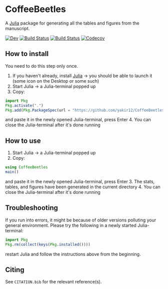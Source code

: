 # CoffeeBeetles
A [Julia](https://julialang.org/) package for generating all the tables and figures from the manuscript.

[![Dev](https://img.shields.io/badge/docs-dev-blue.svg)](https://yakir12.github.io/CoffeeBeetles.jl/dev)
[![Build Status](https://travis-ci.com/yakir12/CoffeeBeetles.jl.svg?branch=master)](https://travis-ci.com/yakir12/CoffeeBeetles.jl)
[![Build Status](https://ci.appveyor.com/api/projects/status/github/yakir12/CoffeeBeetles.jl?svg=true)](https://ci.appveyor.com/project/yakir12/CoffeeBeetles-jl)
[![Codecov](https://codecov.io/gh/yakir12/CoffeeBeetles.jl/branch/master/graph/badge.svg)](https://codecov.io/gh/yakir12/CoffeeBeetles.jl)

## How to install
You need to do this step only once.
1. If you haven't already, install [Julia](https://julialang.org/downloads/) -> you should be able to launch it (some icon on the Desktop or some such)
2. Start Julia -> a Julia-terminal popped up
3. Copy: 
```julia
import Pkg
Pkg.activate(".")
Pkg.add(Pkg.PackageSpec(url = "https://github.com/yakir12/CoffeeBeetles.jl"))
```
and paste it in the newly opened Julia-terminal, press Enter
4. You can close the Julia-terminal after it's done running

## How to use
1. Start Julia -> a Julia-terminal popped up
2. Copy: 
```julia
using CoffeeBeetles
main()
```
and paste it in the newly opened Julia-terminal, press Enter
3. The stats, tables, and figures have been generated in the current directory
4. You can close the Julia-terminal after it's done running

## Troubleshooting
If you run into errors, it might be because of older versions polluting your general environment.
Please try the following in a newly started Julia-terminal:
```julia
import Pkg
Pkg.rm(collect(keys(Pkg.installed())))
```
restart Julia and follow the instructions above from the beginning.

## Citing

See `CITATION.bib` for the relevant reference(s).
